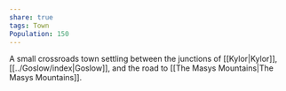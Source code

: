 ```yaml
---
share: true
tags: Town
Population: 150
---
```


A small crossroads town settling between the junctions of [[Kylor|Kylor]], [[../Goslow/index|Goslow]], and the road to [[The Masys Mountains|The Masys Mountains]]. 
